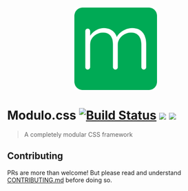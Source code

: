 <p align="center"><img src="public/android-chrome-512x512.png" width="192"/></p>

# Modulo.css [![Build Status](https://travis-ci.com/Kovee98/modulo-css.svg?branch=develop)](https://travis-ci.com/Kovee98/modulo-css) <img src="https://badgen.net/docker/pulls/kovee98/modulo-css"/> <img src="https://badgen.net/docker/size/kovee98/modulo-css/latest"/>
> A completely modular CSS framework

## Contributing
PRs are more than welcome! But please read and understand [CONTRIBUTING.md](./CONTRIBUTING.md) before doing so.
